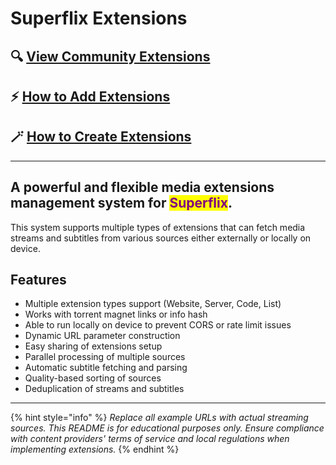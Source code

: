 # Superflix Extensions

## 🔍 [View Community Extensions](community-extensions.md)&#x20;

## ⚡ [How to Add Extensions](adding-extensions/)&#x20;

## 🪄 [How to Create Extensions](creating-extensions.md)





***



## A powerful and flexible media extensions management system for <mark style="color:purple;">**Superflix**</mark>.&#x20;

This system supports multiple types of extensions that can fetch media streams and subtitles from various sources either externally or locally on device.

## Features

* Multiple extension types support (Website, Server, Code, List)
* Works with torrent magnet links or info hash
* Able to run locally on device to prevent CORS or rate limit issues
* Dynamic URL parameter construction
* Easy sharing of extensions setup
* Parallel processing of multiple sources
* Automatic subtitle fetching and parsing
* Quality-based sorting of sources
* Deduplication of streams and subtitles



***



{% hint style="info" %}
_Replace all example URLs with actual streaming sources._ _This README is for educational purposes only. Ensure compliance with content providers' terms of service and local regulations when implementing extensions._
{% endhint %}
